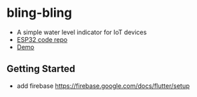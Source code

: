 # bling-bling

- A simple water level indicator for IoT devices
- [ESP32 code repo](https://github.com/gwn06/bling-bling-esp32)
- [Demo](https://drive.google.com/file/d/1SE0BgtVQWJKhWkr0cfNQyMYxaS8bPr3S/view)

## Getting Started
 - add firebase https://firebase.google.com/docs/flutter/setup
